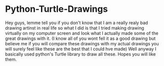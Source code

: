 # Python-Turtle-Drawings

Hey guys, lemme tell you if you don't know that I am a really realy bad drawing artinst in real life so what I did is that I tried making drawing virtually on my computer screen and look what I actually made some of the great drawings with it. (I know all of you wont fell it as a good drawing but believe me if you will compare these drawings with my actual drawings you will surely feel like these are the best that I could hve made)
Well anyway I basically used python's Turtle library to draw all these. Hopes you will like them.
